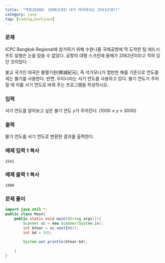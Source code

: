 ```yaml
---
title:  "백준18108: 1998년생인 내가 태국에서는 2541년생?!"
category: java
tag: [coding,backjoon]
---
```




### 문제

ICPC Bangkok Regional에 참가하기 위해 수완나품 국제공항에 막 도착한 팀 레드시프트 일행은 눈을 믿을 수 없었다. 공항의 대형 스크린에 올해가 2562년이라고 적혀 있던 것이었다.

불교 국가인 태국은 불멸기원(佛滅紀元), 즉 석가모니가 열반한 해를 기준으로 연도를 세는 불기를 사용한다. 반면, 우리나라는 서기 연도를 사용하고 있다. 불기 연도가 주어질 때 이를 서기 연도로 바꿔 주는 프로그램을 작성하시오.

### 입력

서기 연도를 알아보고 싶은 불기 연도 *y*가 주어진다. (1000 ≤ *y* ≤ 3000)

### 출력

불기 연도를 서기 연도로 변환한 결과를 출력한다.

### 예제 입력 1 복사

```
2541
```

### 예제 출력 1 복사

```
1998
```



### 문제 풀이

```java
import java.util.*;
public class Main{
	public static void main(String args[]){
		Scanner sc = new Scanner(System.in);
        int bYear = sc.nextInt();
        int bd = 543;
       
       	System.out.println(bYear-bd);
		
	}
}
```
